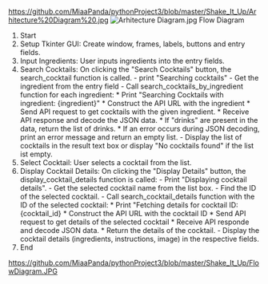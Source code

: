 https://github.com/MiaaPanda/pythonProject3/blob/master/Shake_It_Up/Arhitecture%20Diagram%20.jpg
![Arhitecture Diagram.jpg](..%2F..%2F..%2FDesktop%2FArhitecture%20Diagram.jpg)
Flow Diagram
1. Start
2. Setup Tkinter GUI: Create window, frames, labels, buttons and entry fields.
3. Input Ingredients: User inputs ingredients into the entry fields.
4. Search Cocktails: On clicking the "Search Cocktails" button, the search_cocktail function is called.
        - print "Searching cocktails"
        - Get the ingredient from the entry field
        - Call search_cocktails_by_ingredient function for each ingredient:
            * Print "Searching Cocktails with ingredient: {ingredient}"
            * Construct the API URL with the ingredient
            * Send API request to get cocktails with the given ingredient.
            * Receive API response and decode the JSON data.
            * If "drinks" are present in the data, return the list of drinks.
            * If an error occurs during JSON decoding, print an error message and return an empty list.
        - Display the list of cocktails in the result text box or display "No cocktails found" if the list ist empty.
5. Select Cocktail: User selects a cocktail from the list.
6. Display Cocktail Details: On clicking the "Display Details" button, the display_cocktail_details function is called:
         - Print "Displaying cocktail details".
         - Get the selected cocktail name from the list box.
         - Find the ID of the selected cocktail.
         - Call search_cocktail_details function with the ID of the selected cocktail:
            * Print "Fetching details for cocktail ID: {cocktail_id}
            * Construct the API URL with the cocktail ID
            * Send API request to get details of the selected cocktail
            * Receive API responde and decode JSON data.
            * Return the details of the cocktail.
         - Display the cocktail details (ingredients, instructions, image) in the respective fields.
7. End 

https://github.com/MiaaPanda/pythonProject3/blob/master/Shake_It_Up/FlowDiagram.JPG
